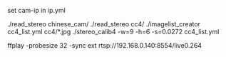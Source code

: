 set cam-ip in ip.yml

./read_stereo chinese_cam/
./read_stereo cc4/
./imagelist_creator cc4_list.yml cc4/*.jpg 
./stereo_calib4 -w=9 -h=6 -s=0.0272 cc4_list.yml
<!-- ./stereo_calib3 -w=11 -h=7 -s=0.086 chinese_list2.yml -->


<!-- ./imagelist_creator chinese_list.yml test/*.jpg -->



ffplay -probesize 32 -sync ext rtsp://192.168.0.140:8554/live0.264
